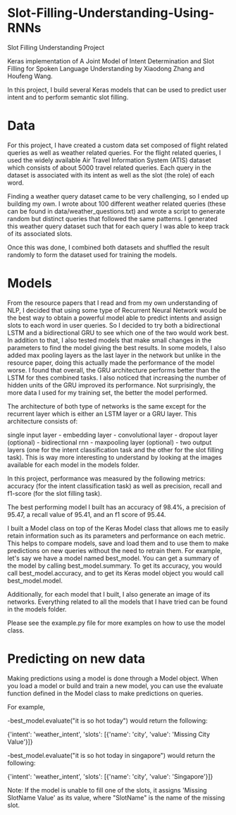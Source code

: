# Slot-Filling-Understanding-Using-RNNs
Slot Filling Understanding Project

Keras implementation of A Joint Model of Intent Determination and Slot Filling for Spoken Language Understanding by Xiaodong Zhang and Houfeng Wang.

In this project, I build several Keras models that can be used to predict user intent and to perform semantic slot filling.

# Data

For this project, I have created a custom data set composed of flight related queries as well as weather related queries. For the flight related queries,
I used the widely available Air Travel Information System (ATIS) dataset which consists of about 5000 travel related queries. 
Each query in the dataset is associated with its intent as well as the slot (the role) of each word.

Finding a weather query dataset came to be very challenging, so I ended up building my own. I wrote about 100 different weather related queries (these can be found in data/weather_questions.txt) and wrote a script to generate random but distinct queries that followed the same patterns.
I generated this weather query dataset such that for each query I was able to keep track of its associated slots.

Once this was done, I combined both datasets and shuffled the result randomly to form the dataset used for training the models.

# Models
From the resource papers that I read and from my own understanding of NLP, I decided that using some type of Recurrent Neural Network would be the best way to obtain a powerful model able to predict intents and assign slots to each word in user queries.
So I decided to try both a bidirectional LSTM and a bidirectional GRU to see which one of the two would work best. In addition to that, I also tested models that make small changes in the parameters to find the model giving the best results. In some models, I also added max pooling layers as the last layer in the network but unlike in the resource paper, doing this actually made the performance of the model worse.
I found that overall, the GRU architecture performs better than the LSTM for thes combined tasks. I also noticed that increasing the number of hidden units of the GRU improved its performance. Not surprisingly, the more data I used for my training set,
the better the model performed.

The architecture of both type of networks is the same except for the recurrent layer which is either an LSTM layer or a GRU layer. This architecture consists of:

single input layer - embedding layer - convolutional layer - dropout layer (optional) - bidirectional rnn - maxpooling layer (optional) - two output layers (one for the intent classification task and the other for the slot filling task).
This is way more interesting to understand by looking at the images available for each model in the models folder.

In this project, performance was measured by the following metrics: accuracy (for the intent classification task) as well as precision, recall and f1-score (for the slot filling task).

The best performing model I built has an accuracy of 98.4%, a precision of 95.47, a recall value of 95.41, and an f1 score of 95.44.

I built a Model class on top of the Keras Model class that allows me to easily retain information such as its parameters and performance on each metric. This helps to compare models, save and load them and to use them to make predictions on new queries without the need to retrain them.
For example, let's say we have a model named best_model. You can get a summary of the model by calling best_model.summary.
To get its accuracy, you would call best_model.accuracy, and to get its Keras model object you would call best_model.model.

Additionally, for each model that I built, I also generate an image of its networks. Everything related to all the models that I have tried can be found in the models folder.

Please see the example.py file for more examples on how to use the model class.

# Predicting on new data
Making predictions using a model is done through a Model object. When you load a model or build and train a new model, you can use the evaluate function defined in the Model class to make predictions on queries.

For example,

-best_model.evaluate("it is so hot today") would return the following:

{'intent': 'weather_intent', 'slots': [{'name': 'city', 'value': 'Missing City Value'}]}

-best_model.evaluate("it is so hot today in singapore") would return the following:

{'intent': 'weather_intent', 'slots': [{'name': 'city', 'value': 'Singapore'}]}

Note: If the model is unable to fill one of the slots, it assigns 'Missing SlotName Value' as its value, where "SlotName" is the name of the missing slot. 


